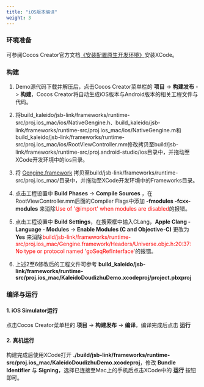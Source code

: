 ```yaml
---
title: "iOS版本编译"
weight: 3
---
```


### 环境准备

可参阅Cocos Creator官方文档<a href="https://docs.cocos.com/creator/2.1/manual/zh/publish/setup-native-development.html" target="_blank">《安装配置原生开发环境》</a>安装XCode。

### 构建

1. Demo源代码下载并解压后，点击Cocos Creator菜单栏的 <b>项目</b> -> <b>构建发布</b> -> <b>构建</b>，Cocos Creator将自动生成iOS版本与Android版本的相关工程文件与代码。

2. 将build_kaleido/jsb-link/frameworks/runtime-src/proj.ios_mac/ios/NativeGengine.h、build_kaleido/jsb-link/frameworks/runtime-src/proj.ios_mac/ios/NativeGengine.m和build_kaleido/jsb-link/frameworks/runtime-src/proj.ios_mac/ios/RootViewController.mm修改拷贝至build/jsb-link/frameworks/runtime-src/proj.android-studio/ios目录中，并拖动至XCode开发环境中的ios目录。

3. 将 <a href="https://github.com/kaleidochain/doudizhu/raw/master/KaleidoDoudizhuDemo/build_kaleido/jsb-link/frameworks/runtime-src/proj.ios_mac/Gengine.framework.zip">Gengine.framework</a> 拷贝至build/jsb-link/frameworks/runtime-src/proj.ios_mac/目录中，并拖动至XCode开发环境中的Frameworks目录。

4. 点击工程设置中 <b>Build Phases</b> -> <b>Compile Sources</b> ，在RootViewController.mm后面的Compiler Flags中添加 <b>-fmodules -fcxx-modules</b> 来消除<font color="red">Use of '@import' when modules are disabled</font>的报错。

6. 点击工程设置中 <b>Build Settings</b>，在搜索框中输入CLang，<b>Apple Clang - Language - Modules</b> -> <b>Enable Modules (C and Objective-C)</b> 更改为 <b>Yes</b> 来消除<font color="red">build/jsb-link/frameworks/runtime-src/proj.ios_mac/Gengine.framework/Headers/Universe.objc.h:20:37: No type or protocol named 'goSeqRefInterface'</font>的报错。

7. 上述2至6修改后的工程文件可参考 <b>build_kaleido/jsb-link/frameworks/runtime-src/proj.ios_mac/KaleidoDoudizhuDemo.xcodeproj/project.pbxproj</b>

### 编译与运行

#### 1. iOS Simulator运行

点击Cocos Creator菜单栏的 <b>项目</b> -> <b>构建发布</b> -> <b>编译</b>，编译完成后点击 <b>运行</b>

#### 2. 真机运行

构建完成后使用XCode打开 <b>./build/jsb-link/frameworks/runtime-src/proj.ios_mac/KaleidoDoudizhuDemo.xcodeproj</b>，修改 <b>Bundle Identifier</b> 与 <b>Signing</b>，选择已连接至Mac上的手机后点击XCode中的 <b>运行</b> 按钮即可。
